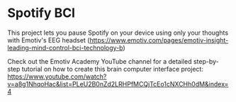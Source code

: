 # Spotify BCI

This project lets you pause Spotify on your device using only your thoughts with Emotiv's EEG headset (https://www.emotiv.com/pages/emotiv-insight-leading-mind-control-bci-technology-b)

Check out the Emotiv Academy YouTube channel for a detailed step-by-step tutorial on how to create this brain computer interface project: https://www.youtube.com/watch?v=a8g1NhqoHac&list=PLeU2B0nZd2LRHPfMCQjTcEo1cNXCHh0dM&index=4

